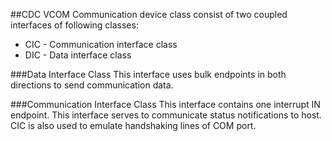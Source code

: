 ##CDC VCOM 
Communication device class consist of two coupled interfaces of following classes:
* CIC - Communication interface class
* DIC - Data interface class

###Data Interface Class
This interface uses bulk endpoints in both directions to send communication data.

###Communication Interface Class
This interface contains one interrupt IN endpoint. This interface serves to communicate status notifications to host.
CIC is also used to emulate handshaking lines of COM port.






